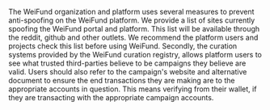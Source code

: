 The WeiFund organization and platform uses several measures to prevent anti-spoofing on the WeiFund platform. We provide a list of sites currently spoofing the WeiFund portal and platform. This list will be available through the reddit, github and other outlets. We recommend the platform users and projects check this list before using WeiFund. Secondly, the curation systems provided by the WeiFund curation registry, allows platform users to see what trusted third-parties believe to be campaigns they believe are valid. Users should also refer to the campaign's website and alternative document to ensure the end transactions they are making are to the appropriate accounts in question. This means verifying from their wallet, if they are transacting with the appropriate campaign accounts.

